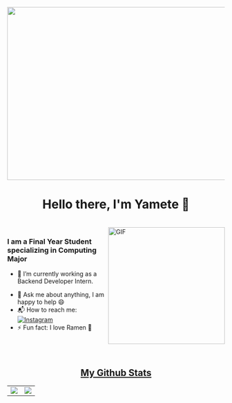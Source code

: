 <p align="center">
  <img src="https://media.tenor.com/Lpv2jkCIi70AAAAd/omen.gif" width="800" height="400"/>
 </p>
 
<p>
  <h1 align="center"><b>Hello there, I'm Yamete 👋</b></h1>
</p>

<br>

<img align="right" height="270px" alt="GIF" src="https://i.pinimg.com/originals/e4/26/70/e426702edf874b181aced1e2fa5c6cde.gif" />

### I am a Final Year Student specializing in Computing Major
- 🔭 I’m currently working as a Backend Developer Intern.
<!-- - 🌱 I’m currently learning  -->
- 💬 Ask me about anything, I am happy to help :smile:
- 📬 How to reach me: <a href="https://www.instagram.com/ymt.yamete/"><img alt="Instagram" src="https://img.shields.io/badge/Instagram%20-%23F05033.svg?logo=instagram&logoColor=white"></a>
- ⚡ Fun fact: I love Ramen 🍜


<br><br>

<h2 align="center"><u>My Github Stats</u></h2>
<table align="center">
  <tr>
    <td>
    <img align="center" src="https://github-readme-stats-sigma-five.vercel.app/api/top-langs/?username=YMT-Yamete&layout=compact&theme=github_dark&langs_count=10&exclude_repo=kasweb">
    </td>
    <td>
    <img align="center" src="https://github-readme-streak-stats.herokuapp.com/?user=YMT-Yamete&theme=holi-theme">
    </td>
  </tr>
</table>



